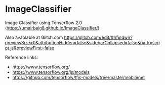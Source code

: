 # ImageClassifier
Image Classifier using Tenserflow 2.0 (https://umairbaig8.github.io/ImageClassifier/)

Also avaolable at Glitch.com
https://glitch.com/edit/#!/findwh?previewSize=0&attributionHidden=false&sidebarCollapsed=false&path=script.js&previewFirst=false

Reference links:
- https://www.tensorflow.org/
- https://www.tensorflow.org/js/models
- https://github.com/tensorflow/tfjs-models/tree/master/mobilenet
